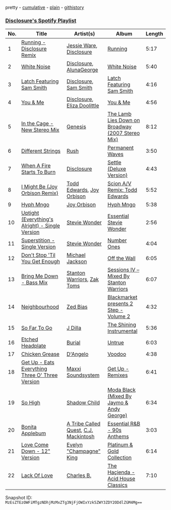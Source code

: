 pretty - [cumulative](/playlists/cumulative/1npVCZGxmhbfhAyeDEqhwA.md) - [plain](/playlists/plain/1npVCZGxmhbfhAyeDEqhwA) - [githistory](https://github.githistory.xyz/mackorone/spotify-playlist-archive/blob/main/playlists/plain/1npVCZGxmhbfhAyeDEqhwA)

### [Disclosure's Spotify Playlist](https://open.spotify.com/playlist/1npVCZGxmhbfhAyeDEqhwA)

> 

| No. | Title | Artist(s) | Album | Length |
|---|---|---|---|---|
| 1 | [Running \- Disclosure Remix](https://open.spotify.com/track/3kwdYKNCyIfmWQDsgcQ0Rb) | [Jessie Ware](https://open.spotify.com/artist/5Mq7iqCWBzofK39FBqblNc), [Disclosure](https://open.spotify.com/artist/6nS5roXSAGhTGr34W6n7Et) | [Running](https://open.spotify.com/album/7u5Z4kLHU418jJx8U0Majo) | 5:17 |
| 2 | [White Noise](https://open.spotify.com/track/7mMaJKkvMKUB4KPtWjMQ8D) | [Disclosure](https://open.spotify.com/artist/6nS5roXSAGhTGr34W6n7Et), [AlunaGeorge](https://open.spotify.com/artist/2VAnyOxzJuSAj7XIuEOT38) | [White Noise](https://open.spotify.com/album/0K0GkPXv2KUpMIT6ugMkAs) | 5:40 |
| 3 | [Latch Featuring Sam Smith](https://open.spotify.com/track/6uJzljaQjB3oAgirQTdter) | [Disclosure](https://open.spotify.com/artist/6nS5roXSAGhTGr34W6n7Et), [Sam Smith](https://open.spotify.com/artist/2wY79sveU1sp5g7SokKOiI) | [Latch Featuring Sam Smith](https://open.spotify.com/album/5YIpwgmVT144hEduV1ToXL) | 4:16 |
| 4 | [You & Me](https://open.spotify.com/track/4zsmbCgzPCS93IWeZlnBSZ) | [Disclosure](https://open.spotify.com/artist/6nS5roXSAGhTGr34W6n7Et), [Eliza Doolittle](https://open.spotify.com/artist/14L5rpGTLVUz1pD8fUeJB1) | [You & Me](https://open.spotify.com/album/4S8Ok3HJyCDUSEPJV4kpIR) | 4:56 |
| 5 | [In the Cage \- New Stereo Mix](https://open.spotify.com/track/3HiWtTbbJnUdxHq7cxYmTj) | [Genesis](https://open.spotify.com/artist/3CkvROUTQ6nRi9yQOcsB50) | [The Lamb Lies Down on Broadway \(2007 Stereo Mix\)](https://open.spotify.com/album/49BxISwAbZZfmlhqD6Vh88) | 8:12 |
| 6 | [Different Strings](https://open.spotify.com/track/6cRNpWi19rthJcuBSkUSAe) | [Rush](https://open.spotify.com/artist/2Hkut4rAAyrQxRdof7FVJq) | [Permanent Waves](https://open.spotify.com/album/2gHaOUnuXm0VheySMhvImb) | 3:50 |
| 7 | [When A Fire Starts To Burn](https://open.spotify.com/track/6eNQBntWe7hh6N0h62tRcg) | [Disclosure](https://open.spotify.com/artist/6nS5roXSAGhTGr34W6n7Et) | [Settle \(Deluxe Version\)](https://open.spotify.com/album/6jHuoYWYIijzSwpDewR9ia) | 4:43 |
| 8 | [I Might Be \(Joy Orbison Remix\)](https://open.spotify.com/track/6Z26yZJKIzNXCMXtWisXuH) | [Todd Edwards](https://open.spotify.com/artist/6MFopqejpmTUUZlcRmGzgg), [Joy Orbison](https://open.spotify.com/artist/0aIpJqqTLf683ojWREc5lg) | [Scion A/V Remix: Todd Edwards](https://open.spotify.com/album/3SGY3o9KtPNktMT90Fhobg) | 5:52 |
| 9 | [Hyph Mngo](https://open.spotify.com/track/0AsLPgOu1bP5icavaB1Z7D) | [Joy Orbison](https://open.spotify.com/artist/0aIpJqqTLf683ojWREc5lg) | [Hyph Mngo](https://open.spotify.com/album/7ANFCr6G24pLjOxfazHohp) | 5:38 |
| 10 | [Uptight \(Everything's Alright\) \- Single Version](https://open.spotify.com/track/3afRkFsUO8Tc1zu8P1VNtV) | [Stevie Wonder](https://open.spotify.com/artist/7guDJrEfX3qb6FEbdPA5qi) | [Essential Stevie Wonder](https://open.spotify.com/album/5FsFNF0NIJhB7wqZylu9qL) | 2:56 |
| 11 | [Superstition \- Single Version](https://open.spotify.com/track/300RfAPZ57B0y6YYj9n6DN) | [Stevie Wonder](https://open.spotify.com/artist/7guDJrEfX3qb6FEbdPA5qi) | [Number Ones](https://open.spotify.com/album/4Gnhm7AGwlXf0UxC2yxJtz) | 4:04 |
| 12 | [Don't Stop 'Til You Get Enough](https://open.spotify.com/track/46eu3SBuFCXWsPT39Yg3tJ) | [Michael Jackson](https://open.spotify.com/artist/3fMbdgg4jU18AjLCKBhRSm) | [Off the Wall](https://open.spotify.com/album/2ZytN2cY4Zjrr9ukb2rqTP) | 6:05 |
| 13 | [Bring Me Down \- Bass Mix](https://open.spotify.com/track/0zYWT55gyPCZAHnYtTf9Yo) | [Stanton Warriors](https://open.spotify.com/artist/7GeAzBsalYANXTi1ReOm1R), [Zak Toms](https://open.spotify.com/artist/7M3ujmZMtTxuWxaPR3kMMc) | [Sessions IV – Mixed By Stanton Warriors](https://open.spotify.com/album/7tXJUtXheLp4E9m3BpspTM) | 6:07 |
| 14 | [Neighbourhood](https://open.spotify.com/track/2pu6aG51WyqP94m7LrHqhp) | [Zed Bias](https://open.spotify.com/artist/1XZzbCZRuj6eOdRxQcmiD7) | [Blackmarket presents 2 Step \- Volume 2](https://open.spotify.com/album/790DJ6C6w23Pi6aUkpV29H) | 4:32 |
| 15 | [So Far To Go](https://open.spotify.com/track/3mqEhf7scGvdmEZKipbm5d) | [J Dilla](https://open.spotify.com/artist/0IVcLMMbm05VIjnzPkGCyp) | [The Shining Instrumental](https://open.spotify.com/album/3g5tl8gEzYjDnB1EHBH3LI) | 5:36 |
| 16 | [Etched Headplate](https://open.spotify.com/track/1vcShpQ9U6anLSYfH2X2kp) | [Burial](https://open.spotify.com/artist/0uCCBpmg6MrPb1KY2msceF) | [Untrue](https://open.spotify.com/album/4EIUWgEGuue5krjlOSjei2) | 6:03 |
| 17 | [Chicken Grease](https://open.spotify.com/track/5MFYNPVGgMfWwNY3yl4M6F) | [D'Angelo](https://open.spotify.com/artist/336vr2M3Va0FjyvB55lJEd) | [Voodoo](https://open.spotify.com/album/1ecv8bJajqX9E0EOX2g3eI) | 4:38 |
| 18 | [Get Up \- Eats Everything Three O' Three Version](https://open.spotify.com/track/3k6vx11UhZGpiRMYrQGV92) | [Maxxi Soundsystem](https://open.spotify.com/artist/4aS7S2ESEryZfhTWcSgLXk) | [Get Up \- Remixes](https://open.spotify.com/album/7FLEpEqWhc8FMjtkDF1hLR) | 6:41 |
| 19 | [So High](https://open.spotify.com/track/7j25UYXMHsT5MiW5qC6YdH) | [Shadow Child](https://open.spotify.com/artist/0tMr0e1EQZ0Vci7EHz2bM9) | [Moda Black \(Mixed By Jaymo & Andy George\)](https://open.spotify.com/album/6AzoYAKh4XcpL10tqo7cgM) | 6:34 |
| 20 | [Bonita Applebum](https://open.spotify.com/track/1BqfuPDLPLrlTWuiULAaOf) | [A Tribe Called Quest](https://open.spotify.com/artist/09hVIj6vWgoCDtT03h8ZCa), [C.J\. Mackintosh](https://open.spotify.com/artist/0GGvtc3aJtSkuYcfsiN6eC) | [Essential R&B \- 90s Anthems](https://open.spotify.com/album/5T1BuQvo5FMJM4E71KXEvW) | 3:03 |
| 21 | [Love Come Down \- 12" Version](https://open.spotify.com/track/4A2vDwPwcqBWIuMIJbEsAH) | [Evelyn "Champagne" King](https://open.spotify.com/artist/4JCt4xrbbBB9blkKwNlcJ7) | [Platinum & Gold Collection](https://open.spotify.com/album/2Viv09nxv92x7lieuEAl4H) | 6:14 |
| 22 | [Lack Of Love](https://open.spotify.com/track/21gvRGGQ81d7zijU6QlLZX) | [Charles B.](https://open.spotify.com/artist/4X1STxfD2HlEZOCqkp3Wla) | [The Haçienda \- Acid House Classics](https://open.spotify.com/album/7lwBCmb2LjThWjPAasAyoW) | 7:10 |

Snapshot ID: `MzEsZTEzOWFiMTgzNDhjMzMxZTg3NjFjOWIxYzk5ZWY3ZDY2ODdlZGM4Mg==`